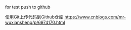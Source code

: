 for test push to github

使用Git上传代码到Github仓库
https://www.cnblogs.com/mr-wuxiansheng/p/6974170.html


